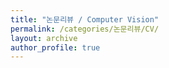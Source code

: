 ```yaml
---
title: "논문리뷰 / Computer Vision"
permalink: /categories/논문리뷰/CV/
layout: archive
author_profile: true
---
```

